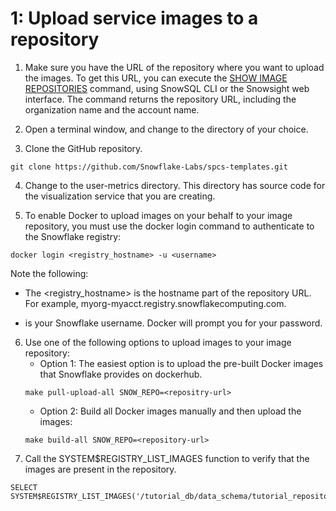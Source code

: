 # 1: Upload service images to a repository

1. Make sure you have the URL of the repository where you want to upload the images. To get this URL, you can execute the [SHOW IMAGE REPOSITORIES](https://docs.snowflake.com/sql-reference/sql/show-image-repositories) command, using SnowSQL CLI or the Snowsight web interface. The command returns the repository URL, including the organization name and the account name.

2. Open a terminal window, and change to the directory of your choice.

3. Clone the GitHub repository.
```commandline
git clone https://github.com/Snowflake-Labs/spcs-templates.git
```

4. Change to the user-metrics directory. This directory has source code for the visualization service that you are creating.

5. To enable Docker to upload images on your behalf to your image repository, you must use the docker login command to authenticate to the Snowflake registry:
```commandline
docker login <registry_hostname> -u <username>
```
Note the following:
* The <registry_hostname> is the hostname part of the repository URL. For example, myorg-myacct.registry.snowflakecomputing.com.

 * <username> is your Snowflake username. Docker will prompt you for your password.

6. Use one of the following options to upload images to your image repository:
    * Option 1: The easiest option is to upload the pre-built Docker images that Snowflake provides on dockerhub.
    ```commandline
    make pull-upload-all SNOW_REPO=<repositry-url>
    ```
    * Option 2: Build all Docker images manually and then upload the images:
    ```commandline
    make build-all SNOW_REPO=<repository-url>
    ```
7. Call the SYSTEM$REGISTRY_LIST_IMAGES function to verify that the images are present in the repository.
```commandline
SELECT SYSTEM$REGISTRY_LIST_IMAGES('/tutorial_db/data_schema/tutorial_repository');
```